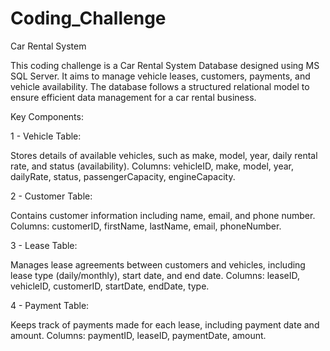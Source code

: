 # Coding_Challenge

Car Rental System

This coding challenge is a Car Rental System Database designed using MS SQL Server. It aims to manage vehicle leases, customers, payments, and vehicle availability. The database follows a structured relational model to ensure efficient data management for a car rental business.

Key Components:

1 - Vehicle Table:

Stores details of available vehicles, such as make, model, year, daily rental rate, and status (availability).
Columns: vehicleID, make, model, year, dailyRate, status, passengerCapacity, engineCapacity.

2 - Customer Table:

Contains customer information including name, email, and phone number.
Columns: customerID, firstName, lastName, email, phoneNumber.

3 - Lease Table:

Manages lease agreements between customers and vehicles, including lease type (daily/monthly), start date, and end date.
Columns: leaseID, vehicleID, customerID, startDate, endDate, type.

4 - Payment Table:

Keeps track of payments made for each lease, including payment date and amount.
Columns: paymentID, leaseID, paymentDate, amount.
